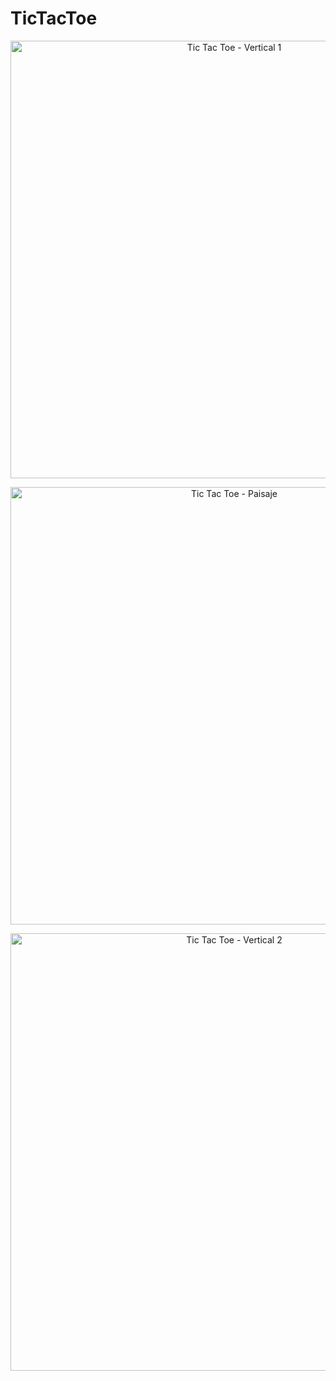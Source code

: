 # TicTacToe

<p align="center">
  <img src="Screenshot_portrait.png" alt="Tic Tac Toe - Vertical 1" height="700"/>
</p>

<p align="center">
  <img src="Screenshot_landscape.png" alt="Tic Tac Toe - Paisaje" height="700"/>
</p>

<p align="center">
  <img src="Screenshot_portrait2.png" alt="Tic Tac Toe - Vertical 2" height="700"/>
</p>